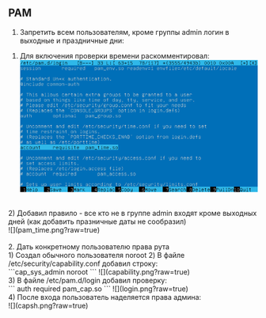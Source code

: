 ## PAM
1. Запретить всем пользователям, кроме группы admin логин в выходные и праздничные дни: <br>
1) Для включения проверки времени раскомментировал: <br> 
![](pam_login.png?raw=true) <br>
<br>
2) Добавил правило - все кто не в группе admin входят кроме выходных дней (как добавить празничные даты не сообразил) <br>
![](pam_time.png?raw=true) <br>
<br>
2. Дать конкретному пользователю права рута <br>
1) Создал обычного пользователя noroot
2) В файле  /etc/security/capability.conf добавил строку: <br>
```cap_sys_admin noroot ```
![](capability.png?raw=true) <br>
3) В файле /etc/pam.d/login добавил проверку:  <br>
``` auth  required  pam_cap.so ```
![](login.png?raw=true) <br>
4) После входа пользователь наделяется права админа: <br>
![](capsh.png?raw=true) <br>
